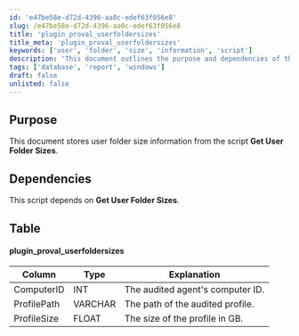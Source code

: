 ```yaml
---
id: 'e47be58e-d72d-4396-aa0c-edef63f056e8'
slug: /e47be58e-d72d-4396-aa0c-edef63f056e8
title: 'plugin_proval_userfoldersizes'
title_meta: 'plugin_proval_userfoldersizes'
keywords: ['user', 'folder', 'size', 'information', 'script']
description: 'This document outlines the purpose and dependencies of the Get User Folder Sizes script, detailing how it stores user folder size information and the structure of the data it collects.'
tags: ['database', 'report', 'windows']
draft: false
unlisted: false
---
```


## Purpose

This document stores user folder size information from the script **Get User Folder Sizes**.

## Dependencies

This script depends on **Get User Folder Sizes**.

## Table

#### plugin_proval_userfoldersizes

| Column        | Type    | Explanation                           |
|---------------|---------|---------------------------------------|
| ComputerID    | INT     | The audited agent's computer ID.     |
| ProfilePath   | VARCHAR | The path of the audited profile.     |
| ProfileSize   | FLOAT   | The size of the profile in GB.       |


